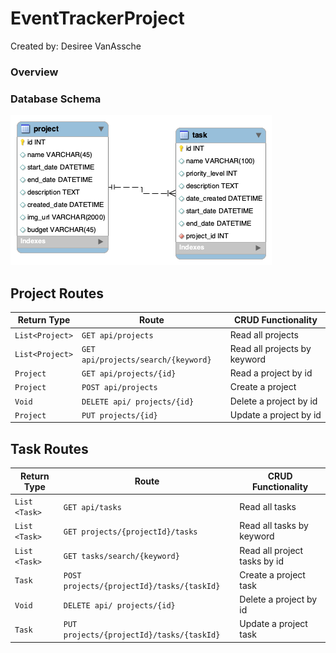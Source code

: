 # EventTrackerProject
Created by: Desiree VanAssche

### Overview

### Database Schema

![Image of MySQL Database Schema](https://github.com/desireevanassche/EventTrackerProject/blob/main/db/ProjectSchema.png)

## Project Routes
| Return Type       | Route                                 | CRUD Functionality               |
|------------------ | ------------------------------------- |----------------------------------|
| `List<Project>`   | `GET api/projects`                    | Read all projects                |
| `List<Project>`   | `GET api/projects/search/{keyword}`   | Read all projects by keyword     |
| `Project`         | `GET api/projects/{id}`               | Read a project by id             |
| `Project`         | `POST api/projects`                   | Create a project                 |
| `Void`            | `DELETE api/ projects/{id}`           | Delete a project by id           |
| `Project`         | `PUT projects/{id}`                   | Update a project by id           |


## Task Routes
| Return Type       | Route                                      | CRUD Functionality                |
|------------------ | ------------------------------------------ | ----------------------------------|
| `List <Task>`     | `GET api/tasks`                            | Read all tasks                    |
| `List <Task>`     | `GET projects/{projectId}/tasks`           | Read all tasks by keyword         |
| `List <Task>`     | `GET tasks/search/{keyword}`               | Read all project tasks by id      |
| `Task`            | `POST projects/{projectId}/tasks/{taskId}` | Create a project task             |
| `Void`            | `DELETE api/ projects/{id}`                | Delete a project by id            |
| `Task`            | `PUT projects/{projectId}/tasks/{taskId}`  | Update a project task             |
